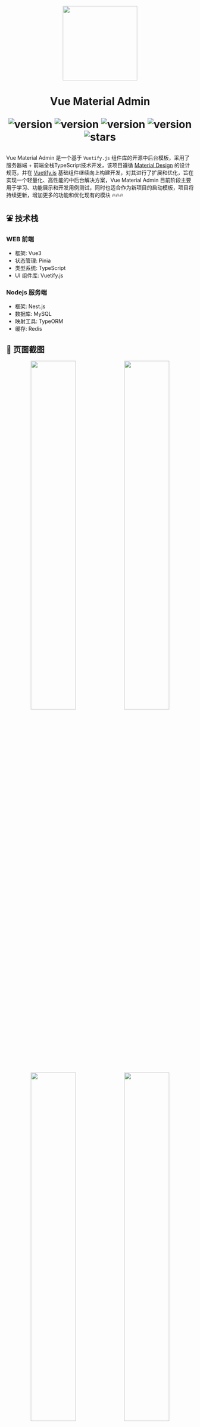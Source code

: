 <p align="center">
  <img width="200" src="https://gitee.com/chenhuajie/vue-material-admin/raw/master/src/assets/admin-logo.png">
</p>

<h1 align="center">
    Vue Material Admin
<div align="center">

![version](https://img.shields.io/badge/Vue-3.x-blue.svg)
![version](https://img.shields.io/badge/Vuetify-3.5.x-red.svg)
![version](https://img.shields.io/badge/Vite-5.x-green.svg)
![version](https://img.shields.io/badge/Nestjs-10.x-blue.svg)
![stars](https://img.shields.io/github/stars/armomu/vue-material-admin.svg?style=social&label=Stars)

</div>

</h1>


Vue Material Admin 是一个基于 `Vuetify.js` 组件库的开源中后台模板，采用了服务器端 + 前端全栈TypeScript技术开发，该项目遵循 [Material Design](https://m3.material.io/) 的设计规范，并在 [Vuetify.js](https://vuetifyjs.com/zh-Hans/) 基础组件继续向上构建开发，对其进行了扩展和优化，旨在实现一个轻量化、高性能的中后台解决方案，Vue Material Admin 目前阶段主要用于学习、功能展示和开发用例测试，同时也适合作为新项目的启动模板，项目将持续更新，增加更多的功能和优化现有的模块 🔥🔥🔥


## ⛲ 技术栈
### WEB 前端 
- 框架: Vue3                                     
- 状态管理: Pinia
- 类型系统: TypeScript
- UI 组件库: Vuetify.js

### Nodejs 服务端
- 框架: Nest.js
- 数据库: MySQL
- 映射工具: TypeORM
- 缓存: Redis


## 🌻 页面截图

<p align="center">
  <img width="49%" src="https://github.com/armomu/vue-material-admin/raw/master/src/assets/tesla.png">
  <img width="49%" src="https://github.com/armomu/vue-material-admin/raw/master/src/assets/smart_house.png">
  <img width="49%" src="https://github.com/armomu/vue-material-admin/raw/master/src/assets/edit_layer.png">
  <img width="49%" src="https://github.com/armomu/vue-material-admin/raw/master/src/assets/babylonjs.png">
</p>

## 🍭 PreView

🧱Vercel需要墙！打不开的同学自行下载项目在本地开发环境预览

- 🌍 Vercel [https://vue-material-admin.vercel.app/](https://vue-material-admin-alpha.vercel.app/)


## 👊 TODO

1. 🍳 Vuetify 组件
    - ✅ Table
    - ✅ Calendar
    - ✅ DictSelect(自动注册可枚举字典下拉框)
    - ❌ 日期选择器
    - ❌ 滚动加载效果Api
2. 🏡 智能家居控制组件
    - ✅ 环形控制器(支持鼠标拖动进度)
    - ✅ 360度全景图预览(其实是Babylon.js的一个API而已)
3. 🔥 [Pixi.js捕鱼DEMO](https://chenhuajie.gitee.io/vue-material-admin/#/graphics/pixijs) 
    - ✅ 小鱼自动移动
    - ✅ 射击撒网
    - ❌ 小鱼获取新位置后旋转对应角度方向
    - ❌ 击落效果获取金币
    - ❌ 音频
4. 🐝 适配
    - ✅ 夜间模式
    - ✅ 适配移动设备(大部分适配)
    - ✅ 主题颜色修改
5. 💻 后端 Nest.js
    - ✅ TypeORM
    - ✅ JWT 认证
    - ✅ RBAC 权限控制

## 📑 本地开发

 ### 前端

> ⚠️ 本地开发需要 `nodejs 18/20` vite5不支持更低的nodejs版本

```
git clone https://github.com/armomu/vue-material-admin.git

cd vue-material-admin

pnpm install

pnpm run dev

```

### 后端

接口文档 [https://nliq7vrniv.apifox.cn](https://nliq7vrniv.apifox.cn)

> 非常感谢 [zclzone](https://github.com/zclzone)大佬提供的Nestjs服务项目，让我快速搭建了这个模版的后台服务，也从[vue-naive-admin](https://github.com/zclzone/vue-naive-admin)项目中学习到了一些新的封装思路

后端服务启动请切换到 [Serve](https://github.com/armomu/vue-material-admin/tree/serve) 分支查看教程，注意MySQL要导入Serve分支下的sql脚本的数据



